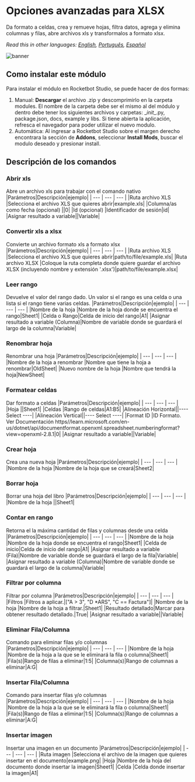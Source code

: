 



# Opciones avanzadas para XLSX
  
Da formato a celdas, crea y remueve hojas, filtra datos, agrega y elimina columnas y filas, abre archivos xls y transformalos a formato xlsx.  

*Read this in other languages: [English](Manual_AdvancedXLSX.md), [Português](Manual_AdvancedXLSX.pr.md), [Español](Manual_AdvancedXLSX.es.md)*
  
![banner](imgs/Banner_AdvancedXLSX.png)
## Como instalar este módulo
  
Para instalar el módulo en Rocketbot Studio, se puede hacer de dos formas:
1. Manual: __Descargar__ el archivo .zip y descomprimirlo en la carpeta modules. El nombre de la carpeta debe ser el mismo al del módulo y dentro debe tener los siguientes archivos y carpetas: \__init__.py, package.json, docs, example y libs. Si tiene abierta la aplicación, refresca el navegador para poder utilizar el nuevo modulo.
2. Automática: Al ingresar a Rocketbot Studio sobre el margen derecho encontrara la sección de **Addons**, seleccionar **Install Mods**, buscar el modulo deseado y presionar install.  


## Descripción de los comandos

### Abrir xls
  
Abre un archivo xls para trabajar con el comando nativo
|Parámetros|Descripción|ejemplo|
| --- | --- | --- |
|Ruta archivo XLS |Selecciona el archivo XLS que quieres abrir|example.xls|
|Columna/as como fecha (opcional) ||0|
|Id (opcional) |Identificador de sesión|id|
|Asignar resultado a variable||Variable|

### Convertir xls a xlsx
  
Convierte un archivo formato xls a formato xlsx
|Parámetros|Descripción|ejemplo|
| --- | --- | --- |
|Ruta archivo XLS |Selecciona el archivo XLS que quieres abrir|path/to/file/example.xls|
|Ruta archivo XLSX |Coloque la ruta completa donde quiere guardar el archivo XLSX (incluyendo nombre y extensión '.xlsx')|path/to/file/example.xlsx|

### Leer rango
  
Devuelve el valor del rango dado. Un valor si el rango es una celda o una lista si el rango tiene varias celdas.
|Parámetros|Descripción|ejemplo|
| --- | --- | --- |
|Nombre de la hoja |Nombre de la hoja donde se encuentra el rango|Sheet1|
|Celda o Rango|Celda de inicio del rango|A1|
|Asignar resultado a variable (Columna)|Nombre de variable donde se guardará el largo de la columna|Variable|

### Renombrar hoja
  
Renombrar una hoja
|Parámetros|Descripción|ejemplo|
| --- | --- | --- |
|Nombre de la hoja a renombrar |Nombre que tiene la hoja a renombrar|OldSheet|
|Nuevo nombre de la hoja |Nombre que tendrá la hoja|NewSheet|

### Formatear celdas
  
Dar formato a celdas
|Parámetros|Descripción|ejemplo|
| --- | --- | --- |
|Hoja ||Sheet1|
|Celdas |Rango de celdas|A1:B5|
|Alineación Horizontal||---- Select ----|
|Alineación Vertical||---- Select ----|
|Format ID |ID Formato. Ver Documentación https//learn.microsoft.com/en-us/dotnet/api/documentformat.openxml.spreadsheet.numberingformat?view=openxml-2.8.1|0|
|Asignar resultado a variable||Variable|

### Crear hoja
  
Crea una nueva hoja
|Parámetros|Descripción|ejemplo|
| --- | --- | --- |
|Nombre de la hoja |Nombre de la hoja que se creará|Sheet2|

### Borrar hoja
  
Borrar una hoja del libro
|Parámetros|Descripción|ejemplo|
| --- | --- | --- |
|Nombre de la hoja ||Sheet1|

### Contar en rango
  
Retorna el la máxima cantidad de filas y columnas desde una celda
|Parámetros|Descripción|ejemplo|
| --- | --- | --- |
|Nombre de la hoja |Nombre de la hoja donde se encuentra el rango|Sheet1|
|Celda de inicio|Celda de inicio del rango|A1|
|Asignar resultado a variable (Fila)|Nombre de variable donde se guardará el largo de la fila|Variable|
|Asignar resultado a variable (Columna)|Nombre de variable donde se guardará el largo de la columna|Variable|

### Filtrar por columna
  
Filtrar por columna
|Parámetros|Descripción|ejemplo|
| --- | --- | --- |
|Filtros |Filtros a aplicar.|["A > 3", "D *ARS", "C == Factura"]|
|Nombre de la hoja |Nombre de la hoja a filtrar.|Sheet1|
|Resultado detallado|Marcar para obtener resultado detallado.|True|
|Asignar resultado a variable||Variable|

### Eliminar Fila/Columna
  
Comando para eliminar filas y/o columnas
|Parámetros|Descripción|ejemplo|
| --- | --- | --- |
|Nombre de la hoja |Nombre de la hoja a la que se le eliminará la fila o columna|Sheet1|
|Fila(s)|Rango de filas a eliminar|1:5|
|Columna(s)|Rango de columnas a eliminar|A:G|

### Insertar Fila/Columna
  
Comando para insertar filas y/o columnas
|Parámetros|Descripción|ejemplo|
| --- | --- | --- |
|Nombre de la hoja |Nombre de la hoja a la que se le eliminará la fila o columna|Sheet1|
|Fila(s)|Rango de filas a eliminar|1:5|
|Columna(s)|Rango de columnas a eliminar|A:G|

### Insertar imagen
  
Insertar una imagen en un documento
|Parámetros|Descripción|ejemplo|
| --- | --- | --- |
|Ruta imagen |Selecciona el archivo de la imagen que quieres insertar en el documento|example.png|
|Hoja |Nombre de la hoja del documento donde insertar la imagen|Sheet1|
|Celda |Celda donde insertar la imagen|A1|
